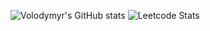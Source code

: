 ![Volodymyr's GitHub stats](https://github-readme-stats.vercel.app/api?username=vsh51) ![Leetcode Stats](https://leetcard.jacoblin.cool/vsh51?ext=activity)
